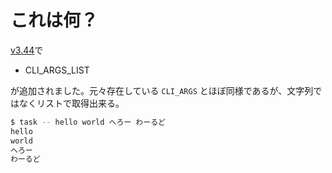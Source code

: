 # これは何？

[v3.44](https://taskfile.dev/changelog/#v3440---2025-06-08)で

- CLI_ARGS_LIST

が追加されました。元々存在している ```CLI_ARGS``` とほぼ同様であるが、文字列ではなくリストで取得出来る。

```sh
$ task -- hello world へろー わーるど
hello
world
へろー
わーるど
```
